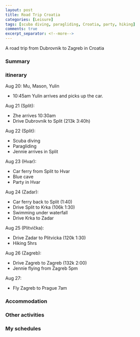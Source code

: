 ```yaml
---
layout: post
title: Road Trip Croatia
categories: [Leisure]
tags: [scuba diving, paragliding, Croatia, party, hiking]
comments: true
excerpt_separator: <!--more-->
---
```


A road trip from Dubrovnik to Zagreb in Croatia

<!--more-->

### Summary


### itinerary

Aug 20: Mu, Mason, Yulin

* 10:45am Yulin arrives and picks up the car. 

Aug 21 (Split): 

* Zhe arrives 10:30am
* Drive Dubrovnik to Split (213k 3:40h)

Aug 22 (Split): 

* Scuba diving
* Paragliding
* Jennie arrives in Split

Aug 23 (Hvar): 

* Car ferry from Split to Hvar
* Blue cave
* Party in Hvar

Aug 24 (Zadar):

* Car ferry back to Split (1:40)
* Drive Split to Krka (106k 1:30)
* Swimming under waterfall
* Drive Krka to Zadar

Aug 25 (Plitvička):

* Drive Zadar to Plitvicka (120k 1:30)
* Hiking 5hrs

Aug 26 (Zagreb): 

* Drive Zagreb to Zagreb (132k 2:00)
* Jennie flying from Zagreb 5pm

Aug 27: 

* Fly Zagreb to Prague 7am 

### Accommodation



### Other activities


### My schedules
